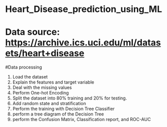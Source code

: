 # Heart_Disease_prediction_using_ML

# Data source: https://archive.ics.uci.edu/ml/datasets/heart+disease

#Data processing
1. Load the dataset
2. Explain the features and target variable
3. Deal with the missing values
4. Perform One-hot Encoding
5. Split the dataset into 80% training and 20% for testing. 
6. Add random state and stratification
7. Perform the training with Decision Tree Classifier
8. perform a tree diagram of the Decision Tree
9. perform the Confusion Matrix, Classification report, and ROC-AUC
